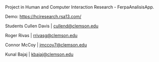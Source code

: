 Project in Human and Computer Interaction Research - FerpaAnalisisApp.

Demo: https://hciresearch.rsa13.com/

Students
Cullen Davis | cullend@clemson.edu

Roger Rivas | rrivasg@clemson.edu

Connor McCoy | jmccoy7@clemson.edu

Kunal Bajaj | kbajaj@clemson.edu
